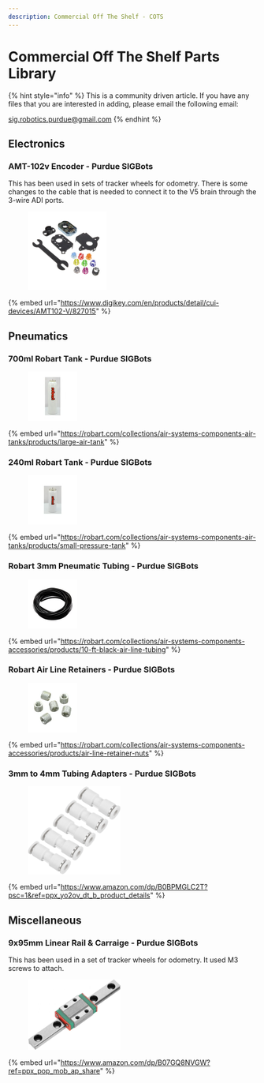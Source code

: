 ```yaml
---
description: Commercial Off The Shelf - COTS
---
```


# Commercial Off The Shelf Parts Library

{% hint style="info" %}
This is a community driven article. If you have any files that you are interested in adding, please email the following email:

sig.robotics.purdue@gmail.com
{% endhint %}

## Electronics

### AMT-102v Encoder - Purdue SIGBots

This has been used in sets of tracker wheels for odometry. There is some changes to the cable that is needed to connect it to the V5 brain through the 3-wire ADI ports.&#x20;

<figure><img src="../../.gitbook/assets/image (295).png" alt="" width="160"><figcaption></figcaption></figure>

{% embed url="https://www.digikey.com/en/products/detail/cui-devices/AMT102-V/827015" %}

## Pneumatics

### 700ml Robart Tank - Purdue SIGBots

<figure><img src="../../.gitbook/assets/image (296).png" alt=""><figcaption></figcaption></figure>

{% embed url="https://robart.com/collections/air-systems-components-air-tanks/products/large-air-tank" %}

### 240ml Robart Tank - Purdue SIGBots

<figure><img src="../../.gitbook/assets/image (297).png" alt=""><figcaption></figcaption></figure>

{% embed url="https://robart.com/collections/air-systems-components-air-tanks/products/small-pressure-tank" %}

### Robart 3mm Pneumatic Tubing - Purdue SIGBots

<figure><img src="../../.gitbook/assets/image (298).png" alt=""><figcaption></figcaption></figure>

{% embed url="https://robart.com/collections/air-systems-components-accessories/products/10-ft-black-air-line-tubing" %}

### Robart Air Line Retainers - Purdue SIGBots

<figure><img src="../../.gitbook/assets/image (299).png" alt=""><figcaption></figcaption></figure>

{% embed url="https://robart.com/collections/air-systems-components-accessories/products/air-line-retainer-nuts" %}

### 3mm to 4mm Tubing Adapters - Purdue SIGBots

<figure><img src="../../.gitbook/assets/image (301).png" alt="" width="188"><figcaption></figcaption></figure>

{% embed url="https://www.amazon.com/dp/B0BPMGLC2T?psc=1&ref=ppx_yo2ov_dt_b_product_details" %}

## Miscellaneous&#x20;

### 9x95mm Linear Rail & Carraige - Purdue SIGBots

This has been used in a set of tracker wheels for odometry. It used M3 screws to attach.

<figure><img src="../../.gitbook/assets/image (300).png" alt="" width="188"><figcaption></figcaption></figure>

{% embed url="https://www.amazon.com/dp/B07GQ8NVGW?ref=ppx_pop_mob_ap_share" %}
